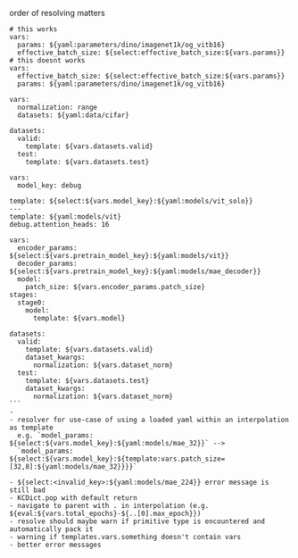 order of resolving matters

```
# this works
vars:
  params: ${yaml:parameters/dino/imagenet1k/og_vitb16}
  effective_batch_size: ${select:effective_batch_size:${vars.params}}
# this doesnt works
vars:
  effective_batch_size: ${select:effective_batch_size:${vars.params}}
  params: ${yaml:parameters/dino/imagenet1k/og_vitb16}
```

```
vars:
  normalization: range
  datasets: ${yaml:data/cifar}

datasets:
  valid:
    template: ${vars.datasets.valid}
  test:
    template: ${vars.datasets.test}
```

```
vars:
  model_key: debug

template: ${select:${vars.model_key}:${yaml:models/vit_solo}}
---
template: ${yaml:models/vit}
debug.attention_heads: 16
```

```
vars:
  encoder_params: ${select:${vars.pretrain_model_key}:${yaml:models/vit}}
  decoder_params: ${select:${vars.pretrain_model_key}:${yaml:models/mae_decoder}}
  model:
    patch_size: ${vars.encoder_params.patch_size}
stages:
  stage0:
    model:
      template: ${vars.model}
```

````
datasets:
  valid:
    template: ${vars.datasets.valid}
    dataset_kwargs:
      normalization: ${vars.dataset_norm}
  test:
    template: ${vars.datasets.test}
    dataset_kwargs:
      normalization: ${vars.dataset_norm}
```
-
- resolver for use-case of using a loaded yaml within an interpolation as template
  e.g. `model_params: ${select:${vars.model_key}:${yaml:models/mae_32}}` -->
  `model_params: ${select:${vars.model_key}:${template:vars.patch_size=[32,8]:${yaml:models/mae_32}}}}`

- ${select:<invalid_key>:${yaml:models/mae_224}} error message is still bad
- KCDict.pop with default return
- navigate to parent with . in interpolation (e.g. ${eval:${vars.total_epochs}-${..[0].max_epoch}})
- resolve should maybe warn if primitive type is encountered and automatically pack it
- warning if templates.vars.something doesn't contain vars
- better error messages